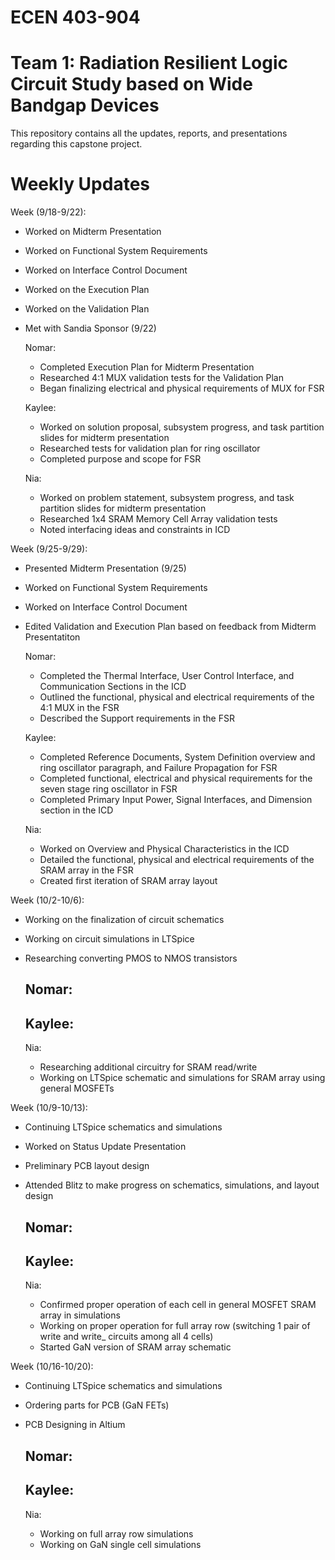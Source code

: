 # ECEN 403-904
# Team 1: Radiation Resilient Logic Circuit Study based on Wide Bandgap Devices

This repository contains all the updates, reports, and presentations regarding this capstone project.

# Weekly Updates
Week (9/18-9/22): 
- Worked on Midterm Presentation
- Worked on Functional System Requirements
- Worked on Interface Control Document
- Worked on the Execution Plan
- Worked on the Validation Plan
- Met with Sandia Sponsor (9/22)

    Nomar:
    - Completed Execution Plan for Midterm Presentation
    - Researched 4:1 MUX validation tests for the Validation Plan
    - Began finalizing electrical and physical requirements of MUX for FSR
    
    Kaylee:
    - Worked on solution proposal, subsystem progress, and task partition slides for midterm presentation
    - Researched tests for validation plan for ring oscillator
    - Completed purpose and scope for FSR
    
    Nia:
    - Worked on problem statement, subsystem progress, and task partition slides for midterm presentation
    - Researched 1x4 SRAM Memory Cell Array validation tests
    - Noted interfacing ideas and constraints in ICD

Week (9/25-9/29):
- Presented Midterm Presentation (9/25)
- Worked on Functional System Requirements
- Worked on Interface Control Document
- Edited Validation and Execution Plan based on feedback from Midterm Presentatiton

    Nomar:
    - Completed the Thermal Interface, User Control Interface, and Communication Sections in the ICD
    - Outlined the functional, physical and electrical requirements of the 4:1 MUX in the FSR
    - Described the Support requirements in the FSR
 
    Kaylee: 
    - Completed Reference Documents, System Definition overview and ring oscillator paragraph, and Failure Propagation for FSR
    - Completed functional, electrical and physical requirements for the seven stage ring oscillator in FSR
    - Completed Primary Input Power, Signal Interfaces, and Dimension section in the ICD

    Nia:
    - Worked on Overview and Physical Characteristics in the ICD
    - Detailed the functional, physical and electrical requirements of the SRAM array in the FSR
    - Created first iteration of SRAM array layout

Week (10/2-10/6):
- Working on the finalization of circuit schematics
- Working on circuit simulations in LTSpice
- Researching converting PMOS to NMOS transistors

    Nomar:
    - 
 
    Kaylee: 
    - 

    Nia:
    - Researching additional circuitry for SRAM read/write
    - Working on LTSpice schematic and simulations for SRAM array using general MOSFETs

Week (10/9-10/13):
- Continuing LTSpice schematics and simulations
- Worked on Status Update Presentation
- Preliminary PCB layout design
- Attended Blitz to make progress on schematics, simulations, and layout design

    Nomar:
    - 
 
    Kaylee: 
    - 

    Nia:
    - Confirmed proper operation of each cell in general MOSFET SRAM array in simulations
    - Working on proper operation for full array row (switching 1 pair of write and write_ circuits among all 4 cells)
    - Started GaN version of SRAM array schematic

Week (10/16-10/20):
- Continuing LTSpice schematics and simulations
- Ordering parts for PCB (GaN FETs)
- PCB Designing in Altium

    Nomar:
    - 
 
    Kaylee: 
    - 

    Nia:
    - Working on full array row simulations
    - Working on GaN single cell simulations
